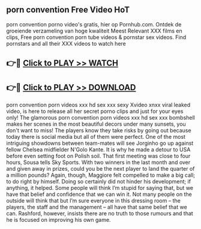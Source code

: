 ## porn convention Free Video HoT 

porn convention porno video's gratis, hier op Pornhub.com. Ontdek de groeiende verzameling van hoge kwaliteit Meest Relevant XXX films en clips,
Free porn convention porn tube videos & pornstar sex videos. Find pornstars and all their XXX videos to watch here


## 👉🔴 [Click to PLAY >> WATCH](http://us.freeplayer.one?title=porn_convention&ref=16D)

## 👉🔴 [Click to PLAY >> DOWNLOAD](http://us.freeplayer.one?title=porn_convention&ref=16D)


porn convention porn videos xxx hd sex xxx sexy Xvideo xnxx viral leaked video, is here to release all her secret porno clips and just for your eyes only! The glamorous porn convention porn videos xxx hd sex xxx bombshell makes her scenes in the most beautiful decors under many sunsets, you don't want to miss! The players know they take risks by going out because today there is social media but all of them were perfect. One of the most intriguing showdowns between team-mates will see Jorginho go up against fellow Chelsea midfielder N'Golo Kante. It is why he made a detour to USA before even setting foot on Polish soil. That first meeting was close to four hours, Sousa tells Sky Sports. With two winners in the last month and over and given away in prizes, could you be the next player to land the quarter of a million pounds? Again, though, Maggiore felt compelled to make a big call; to do right by himself. Doing so certainly did not hinder his development; if anything, it helped. Some people will think I’m stupid for saying that, but we have that belief and confidence that we can win it. Not many people on the outside will think that but I’m sure everyone in this dressing room – the players, the staff and the management – all have that same belief that we can. Rashford, however, insists there are no truth to those rumours and that he is focused on improving his own game.